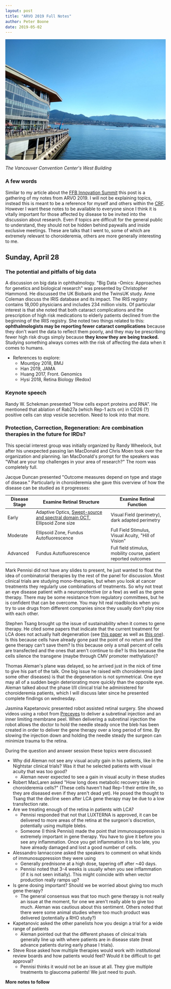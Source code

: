 ```yaml
---
layout: post
title: "ARVO 2019 Full Notes"
author: Peter Boone
date: 2019-05-02
---
```


![west vancouver convention center](/imgs/arvo-2019/2019-04-28-west-van-convention-center.jpg)

_The Vancouver Convention Center's West Building_

### A few words
Similar to my article about the [FFB Innovation Summit](https://boonepeter.github.io/2019/04/27/ffb-innovation-summit-2019) this post is a gathering of my notes from ARVO 2019. I will not be explaining topics, instead this is meant to be a reference for myself and others within the [CRF](https://www.curechm.org/). However I want these notes to be available to everyone since I think it is vitally important for those affected by disease to be invited into the discussion about research. Even if topics are difficult for the general public to understand, they should not be hidden behind paywalls and inside exclusive meetings. These are talks that I went to, some of which are extremely relevant to choroideremia, others are more generally interesting to me.

## Sunday, April 28
### The potential and pitfalls of big data
A discussion on big data in ophthalmology. "Big Data -Omics: Approaches for genetics and biological research" was presented by Christopher Hammond. He discussed the UK Biobank and the TwinsUK study. Anne Coleman discuss the IRIS database and its impact. The IRIS registry contains 18,000 physicians and includes 234 million visits. Of particular interest is that she noted that both cataract complications and the prescription of high risk medications to elderly patients declined from the beginning of the IRIS registry. She noted two things related to this: **ophthalmologists may be reporting fewer cataract complications** because they don't want the data to reflect them poorly, and they may be prescribing fewer high risk drugs simply because **they know they are being tracked.** Studying something always comes with the risk of affecting the data when it comes to humans. 
- References to explore:
    - Mountjoy 2018, BMJ
    - Han 2019, JAMA
    - Huang 2017, Front. Genomics
    - Hysi 2018, Retina Biology (Redox)
    
### Keynote speech
Randy W. Schekman presented "How cells export proteins and RNA". He mentioned that ablation of Rab27a (which Rep-1 acts on) in CD26 (?) positive cells can stop vesicle secretion. Need to look into that more.

### Protection, Correction, Regeneration: Are combination therapies in the future for IRDs?
This special interest group was initially organized by Randy Wheelock, but after his unexpected passing Ian MacDonald and Chris Moen took over the organization and planning. Ian MacDonald's prompt for the speakers was "What are your top challenges in your area of research?" The room was completely full.

Jacque Duncan presented "Outcome measures depend on type and stage of disease." Particularly in choroideremia she gave this overview of how the disease can be studied as it progresses:

|Disease Stage|Examine Retinal Structure|Examine Retinal Function|
|-------------|-----------------|--------|
|Early|Adaptive Optics, [Swept-source and spectral domain OCT](https://www.reviewofophthalmology.com/article/oct-technology-will-we-be-swept-away), Ellipsoid Zone size|Visual Field (perimetry), dark adapted perimetry|
|Moderate|Ellipsoid Zone, Fundus Autofluorescence|Full Field Stimulus, Visual Acuity, "Hill of Vision"|
|Advanced|Fundus Autofluorescence|Full field stimulus, mobility course, patient reported outcomes|

Mark Pennisi did not have any slides to present, he just wanted to float the idea of combinatorial therapies by the rest of the panel for discussion. Most clinical trials are studying mono-therapies, but when you look at cancer treatments they regularly use combinations of treatments. So why not treat an eye disease patient with a neuroprotective (or a few) as well as the gene therapy. There may be some resistance from regulatory committees, but he is confident that can be overcome. You may hit real roadblocks when you try to use drugs from different companies since they usually don't play nice with each other.

Stephen Tsang brought up the issue of sustainability when it comes to gene therapy. He cited some papers that indicate that the current treatment for LCA does not actually halt degeneration (see [this paper](https://www.pnas.org/content/110/6/E517) as well as [this one](https://www.ncbi.nlm.nih.gov/pmc/articles/PMC4450362/)). Is this because cells have already gone past the point of no return and the gene therapy can't save them? Is this because only a small percent of cells are transfected and the ones that aren't continue to die? Is this because the cells silence the transgene (maybe through CMV promoter methylation)?

Thomas Aleman's plane was delayed, so he arrived just in the nick of time to give his part of the talk. One big issue he raised with choroideremia (and some other diseases) is that the degeneration is not symmetrical. One eye may all of a sudden begin deteriorating more quickly than the opposite eye. Aleman talked about the phase I/II clinical trial he administered for choroideremia patients, which I will discuss later since he presented complete findings on wednesday. 

Jasmina Kapetanovic presented robot assisted retinal surgery. She showed videos using a robot from [Preceyes](http://www.preceyes.nl/) to deliver a subretinal injection and an inner limiting membrane peel. When delivering a subretinal injection the robot allows the doctor to hold the needle steady once the bleb has been created in order to deliver the gene therapy over a long period of time. By slowing the injection down and holding the needle steady the surgeon can minimize trauma to the retina. 

During the question and answer session these topics were discussed:

- Why did Aleman not see any visual acuity gain in his patients, like in the Nightstar clinical trials? Was it that he selected patients with visual acuity that was too good?
    - Aleman never expected to see a gain in visual acuity in these studies
- Robert MacLaren asked "How long does metabolic recovery take in choroideremia cells?" (These cells haven't had Rep-1 their entire life, so they are diseased even if they aren't dead yet). He posed the thought to Tsang that the decline seen after LCA gene therapy may be due to a low transfection rate. 
- Are we treating enough of the retina in patients with LCA?
    - Pennisi responded that not that LUXTERNA is approved, it can be delivered to more areas of the retina at the surgeon's discretion, potentially using multiple blebs. 
    - Someone (I think Pennisi) made the point that immunosuppression is extremely important in gene therapy. You have to give it before you see any inflammation. Once you get inflammation it is too late, you have already damaged and lost a good number of cells. 
- Alessandro Iannaccone asked the speakers to comment on what kinds of immunosuppression they were using
    - Generally prednisone at a high dose, tapering off after ~40 days.
    - Pennisi noted that 3-4 weeks is usually when you see inflammation (if it is not seen initially). This might coincide with when vector production really ramps up?
- Is gene dosing important? Should we be worried about giving too much gene therapy?
    - The general consensus was that too much gene therapy is not really an issue at the moment, for one we aren't really able to give too much. Aleman was cautious about this sentiment. Others noted that there were some animal studies where too much product was delivered (potentially a RHO study?)
- Kapetanovic asked the other panelists how you design a trial for a wide range of patients
    - Aleman pointed out that the different phases of clinical trials generally line up with where patients are in disease state (treat advance patients during early phase I trials).
- Steve Rose asked how multiple therapies would work with institutional review boards and how patients would feel? Would it be difficult to get approval? 
    - Pennisi thinks it would not be an issue at all. They give multiple treatments to glaucoma patients! We just need to push.
    

**More notes to follow**





